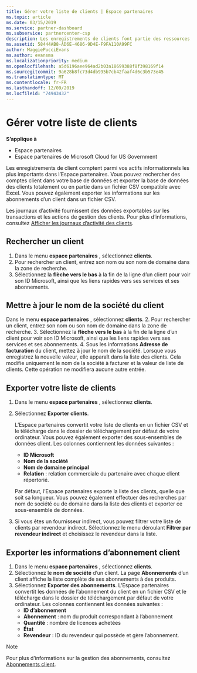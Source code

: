 ```yaml
---
title: Gérer votre liste de clients | Espace partenaires
ms.topic: article
ms.date: 03/15/2019
ms.service: partner-dashboard
ms.subservice: partnercenter-csp
description: Les enregistrements de clients font partie des ressources d’informations les plus importantes. Découvrez comment afficher, Rechercher, mettre à jour et exporter des informations dans votre liste de clients.
ms.assetid: 58444AB8-AD6E-4686-9D4E-F9FA110A99FC
author: MaggiePucciEvans
ms.author: evansma
ms.localizationpriority: medium
ms.openlocfilehash: a5d6196aee964ad2b03a18699388f8f398169f14
ms.sourcegitcommit: 9a628b8fc73d4db995b7cb42faaf4d6c3b573e45
ms.translationtype: MT
ms.contentlocale: fr-FR
ms.lasthandoff: 12/09/2019
ms.locfileid: "74943432"
---
```

# <a name="manage-your-customer-list"></a>Gérer votre liste de clients

**S’applique à**

-  Espace partenaires
-  Espace partenaires de Microsoft Cloud for US Government


Les enregistrements de client comptent parmi vos actifs informationnels les plus importants dans l’Espace partenaires. Vous pouvez rechercher des comptes client dans votre base de données et exporter la base de données des clients totalement ou en partie dans un fichier&nbsp;CSV compatible avec Excel. Vous pouvez également exporter les informations sur les abonnements d’un client dans un fichier&nbsp;CSV.

Les journaux d’activité fournissent des données exportables sur les transactions et les actions de gestion des clients. Pour plus d’informations, consultez [Afficher les journaux d’activité des clients](activity-logs.md).


## <a name="search-for-a-customer"></a>Rechercher un client

1.  Dans le menu **espace partenaires** , sélectionnez **clients**.
2.  Pour rechercher un client, entrez son nom ou son nom de domaine dans la zone de recherche.
3.  Sélectionnez la **flèche vers le bas** à la fin de la ligne d’un client pour voir son ID&nbsp;Microsoft, ainsi que les liens rapides vers ses services et ses abonnements.

## <a name="update-a-customers-company-name"></a>Mettre à jour le nom de la société du client

Dans le menu **espace partenaires** , sélectionnez **clients**.
2.  Pour rechercher un client, entrez son nom ou son nom de domaine dans la zone de recherche.
3.  Sélectionnez la **flèche vers le bas** à la fin de la ligne d’un client pour voir son ID&nbsp;Microsoft, ainsi que les liens rapides vers ses services et ses abonnements.
4.  Sous les informations **Adresse de facturation** du client, mettez à jour le nom de la société. Lorsque vous enregistrez la nouvelle valeur, elle apparaît dans la liste des clients. Cela modifie uniquement le nom de la société à facturer et la valeur de liste de clients. Cette opération ne modifiera aucune autre entrée.

## <a name="export-your-customer-list"></a>Exporter votre liste de clients

1.  Dans le menu **espace partenaires** , sélectionnez **clients**.
2.  Sélectionnez **Exporter clients**.

    L’Espace partenaires convertit votre liste de clients en un fichier&nbsp;CSV et le télécharge dans le dossier de téléchargement par défaut de votre ordinateur. Vous pouvez également exporter des sous-ensembles de données client. Les colonnes contiennent les données suivantes :

    -   **ID Microsoft**
    -   **Nom de la société**
    -   **Nom de domaine principal**
    -   **Relation**&nbsp;: relation commerciale du partenaire avec chaque client répertorié.

    Par défaut, l’Espace partenaires exporte la liste des clients, quelle que soit sa longueur. Vous pouvez également effectuer des recherches par nom de société ou de domaine dans la liste des clients et exporter ce sous-ensemble de données.

3.  Si vous êtes un fournisseur indirect, vous pouvez filtrer votre liste de clients par revendeur indirect. Sélectionnez le menu déroulant **Filtrer par revendeur indirect** et choisissez le revendeur dans la liste.


## <a name="export-customer-subscription-information"></a>Exporter les informations d’abonnement client

1.  Dans le menu **espace partenaires** , sélectionnez **clients**.
2.  Sélectionnez le **nom de société** d’un client. La page **Abonnements** d’un client affiche la liste complète de ses abonnements à des produits.
3.  Sélectionnez **Exporter des abonnements**. L’Espace partenaires convertit les données de l’abonnement du client en un fichier&nbsp;CSV et le télécharge dans le dossier de téléchargement par défaut de votre ordinateur. Les colonnes contiennent les données suivantes :
    -   **ID d’abonnement**
    -   **Abonnement**&nbsp;: nom du produit correspondant à l’abonnement
    -   **Quantité**&nbsp;: nombre de licences achetées
    -   **État**
    -   **Revendeur**&nbsp;: ID du revendeur qui possède et gère l’abonnement.

> [!NOTE]  
> Pour plus d’informations sur la gestion des abonnements, consultez [Abonnements client](customer-subscriptions.md).

     

 

 



